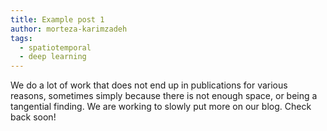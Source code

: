 ```yaml
---
title: Example post 1
author: morteza-karimzadeh
tags:
  - spatiotemporal
  - deep learning
---
```


We do a lot of work that does not end up in publications for various reasons, sometimes simply because there is not enough space, or being a tangential finding. We are working to slowly put more on our blog. Check back soon! 